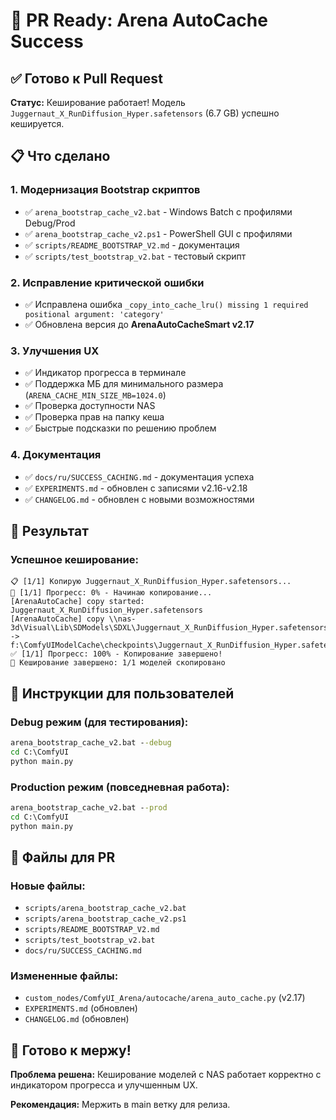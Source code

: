 # 🚀 PR Ready: Arena AutoCache Success

## ✅ Готово к Pull Request

**Статус:** Кеширование работает! Модель `Juggernaut_X_RunDiffusion_Hyper.safetensors` (6.7 GB) успешно кешируется.

## 📋 Что сделано

### 1. Модернизация Bootstrap скриптов
- ✅ `arena_bootstrap_cache_v2.bat` - Windows Batch с профилями Debug/Prod
- ✅ `arena_bootstrap_cache_v2.ps1` - PowerShell GUI с профилями
- ✅ `scripts/README_BOOTSTRAP_V2.md` - документация
- ✅ `scripts/test_bootstrap_v2.bat` - тестовый скрипт

### 2. Исправление критической ошибки
- ✅ Исправлена ошибка `_copy_into_cache_lru() missing 1 required positional argument: 'category'`
- ✅ Обновлена версия до **ArenaAutoCacheSmart v2.17**

### 3. Улучшения UX
- ✅ Индикатор прогресса в терминале
- ✅ Поддержка МБ для минимального размера (`ARENA_CACHE_MIN_SIZE_MB=1024.0`)
- ✅ Проверка доступности NAS
- ✅ Проверка прав на папку кеша
- ✅ Быстрые подсказки по решению проблем

### 4. Документация
- ✅ `docs/ru/SUCCESS_CACHING.md` - документация успеха
- ✅ `EXPERIMENTS.md` - обновлен с записями v2.16-v2.18
- ✅ `CHANGELOG.md` - обновлен с новыми возможностями

## 🎯 Результат

### Успешное кеширование:
```
📋 [1/1] Копирую Juggernaut_X_RunDiffusion_Hyper.safetensors...
🔄 [1/1] Прогресс: 0% - Начинаю копирование...
[ArenaAutoCache] copy started: Juggernaut_X_RunDiffusion_Hyper.safetensors
[ArenaAutoCache] copy \\nas-3d\Visual\Lib\SDModels\SDXL\Juggernaut_X_RunDiffusion_Hyper.safetensors -> f:\ComfyUIModelCache\checkpoints\Juggernaut_X_RunDiffusion_Hyper.safetensors
✅ [1/1] Прогресс: 100% - Копирование завершено!
🎯 Кеширование завершено: 1/1 моделей скопировано
```

## 🔧 Инструкции для пользователей

### Debug режим (для тестирования):
```cmd
arena_bootstrap_cache_v2.bat --debug
cd C:\ComfyUI
python main.py
```

### Production режим (повседневная работа):
```cmd
arena_bootstrap_cache_v2.bat --prod
cd C:\ComfyUI
python main.py
```

## 📁 Файлы для PR

### Новые файлы:
- `scripts/arena_bootstrap_cache_v2.bat`
- `scripts/arena_bootstrap_cache_v2.ps1`
- `scripts/README_BOOTSTRAP_V2.md`
- `scripts/test_bootstrap_v2.bat`
- `docs/ru/SUCCESS_CACHING.md`

### Измененные файлы:
- `custom_nodes/ComfyUI_Arena/autocache/arena_auto_cache.py` (v2.17)
- `EXPERIMENTS.md` (обновлен)
- `CHANGELOG.md` (обновлен)

## 🎉 Готово к мержу!

**Проблема решена:** Кеширование моделей с NAS работает корректно с индикатором прогресса и улучшенным UX.

**Рекомендация:** Мержить в main ветку для релиза.
